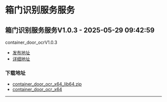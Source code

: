 # 箱门识别服务服务
## 箱门识别服务服务V1.0.3 - 2025-05-29 09:42:59
container_door_ocrV1.0.3
*  [发布地址](https://github.com/jadehh/ContainerDoorOCR/releases/tag/container_door_ocrV1.0.3)
*  [详细地址](https://github.com/jadehh/jadehh_file/releases/tag/container_door_ocrV1.0.3)
### 下载地址
* [container_door_ocr_x64_lib64.zip](https://github.com/jadehh/jadehh_file/releases/download/container_door_ocrV1.0.3/container_door_ocr_x64_lib64.zip)
* [container_door_ocr_x64](https://github.com/jadehh/jadehh_file/releases/download/container_door_ocrV1.0.3/container_door_ocr_x64)
----